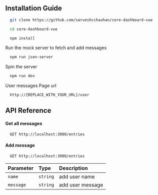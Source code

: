 ## Installation Guide

```bash
  git clone https://github.com/sarveshcchauhan/core-dashboard-vue

  cd core-dashboard-vue

  npm install

```

Run the mock server to fetch and add messages

```bash
  npm run json-server
```

Spin the server

```bash
  npm run dev
```

User messages Page url

```bash
  http://{REPLACE_WITH_YOUR_URL}/user
```

## API Reference

#### Get all messages

```http
  GET http://localhost:3000/entries
```

#### Add message

```http
  GET http://localhost:3000/entries
```

| Parameter | Type     | Description      |
| :-------- | :------- | :--------------- |
| `name`    | `string` | add user name    |
| `message` | `string` | add user message |
